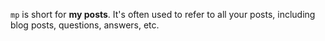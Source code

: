 `mp` is short for **my posts**. It's often used to refer to all your posts, including blog posts, questions, answers, etc.
